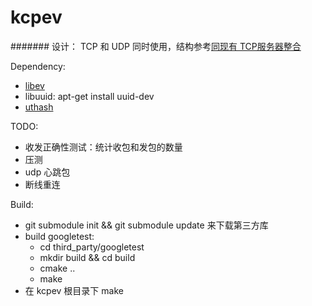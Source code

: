 # kcpev

#######
设计：
TCP 和 UDP 同时使用，结构参考[同现有 TCP服务器整合](https://github.com/skywind3000/kcp/wiki/Cooperate-With-Tcp-Server)

Dependency:
* [libev](http://software.schmorp.de/pkg/libev.html)
* libuuid: apt-get install uuid-dev 
* [uthash](https://github.com/troydhanson/uthash)

TODO:
* 收发正确性测试：统计收包和发包的数量
* 压测
* udp 心跳包
* 断线重连

Build:
* git submodule init && git submodule update 来下载第三方库
* build googletest:
	- cd third_party/googletest
	- mkdir build && cd build
	- cmake ..
	- make
* 在 kcpev 根目录下 make
